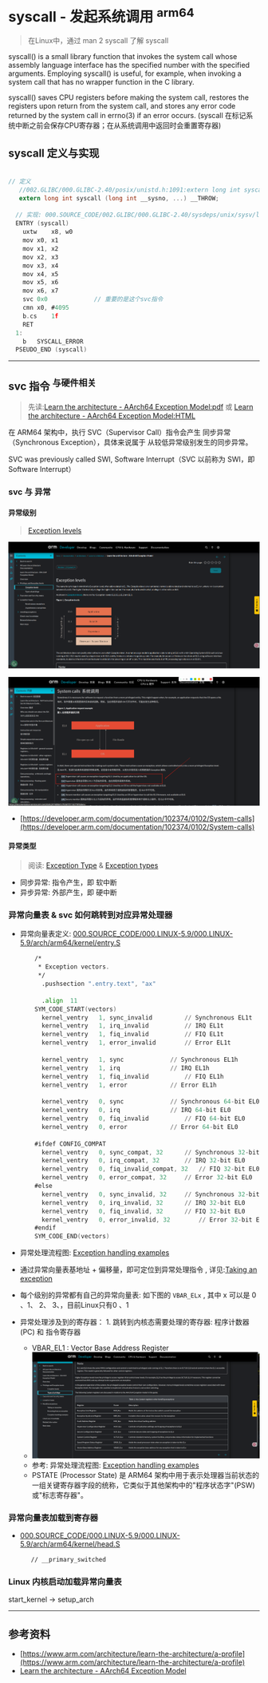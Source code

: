 # syscall - 发起系统调用 <sup>arm64</sup>
> 在Linux中，通过 man 2 syscall 了解 syscall

syscall()  is  a small library function that invokes the system call whose assembly language interface has the specified number with the specified arguments.  Employing syscall() is useful, for example, when invoking a system call that has no wrapper function in the C library.

syscall() saves CPU registers before making the system call, restores the registers upon return from the system call, and stores any error code returned by the system call in errno(3) if an error occurs. (syscall 在标记系统中断之前会保存CPU寄存器；在从系统调用中返回时会重置寄存器)

## syscall 定义与实现
```c

// 定义
   //002.GLIBC/000.GLIBC-2.40/posix/unistd.h:1091:extern long int syscall (long int __sysno, ...) __THROW;
   extern long int syscall (long int __sysno, ...) __THROW;

  // 实现: 000.SOURCE_CODE/002.GLIBC/000.GLIBC-2.40/sysdeps/unix/sysv/linux/aarch64/syscall.S
  ENTRY (syscall)
	uxtw	x8, w0
	mov	x0, x1
	mov	x1, x2
	mov	x2, x3
	mov	x3, x4
	mov	x4, x5
	mov	x5, x6
	mov	x6, x7
	svc	0x0             // 重要的是这个svc指令
	cmn	x0, #4095
	b.cs	1f
	RET
  1:
  	b	SYSCALL_ERROR
  PSEUDO_END (syscall)
```

---

## svc 指令 <sup>与硬件相关</sup>
> 先读:[Learn the architecture - AArch64 Exception Model:pdf](../006.REFS/learn_the_architecture_-_aarch64_exception_model_102412_0103_02_en.pdf) 或 [Learn the architecture - AArch64 Exception Model:HTML](https://developer.arm.com/documentation/102412/latest) 

在 ARM64 架构中，执行 SVC（Supervisor Call）指令会产生 同步异常（Synchronous Exception），具体来说属于 从较低异常级别发生的同步异常。

SVC was previously called SWI, Software Interrupt（SVC 以前称为 SWI，即 Software Interrupt）

### svc 与 异常
#### 异常级别
> [Exception levels](../006.REFS/learn_the_architecture_-_aarch64_exception_model_102412_0103_02_en.pdf)

![wechat_2025-06-05_235233_113.png](./999.IMGS/wechat_2025-06-05_235233_113.png)

![wechat_2025-06-05_235818_830.png](./999.IMGS/wechat_2025-06-05_235818_830.png)
  + [https://developer.arm.com/documentation/102374/0102/System-calls](https://developer.arm.com/documentation/102374/0102/System-calls)

#### 异常类型
> 阅读: [Exception Type](../006.REFS/learn_the_architecture_-_aarch64_exception_model_102412_0103_02_en.pdf) & [Exception types](https://developer.arm.com/documentation/102412/0103/Exception-types)
+ 同步异常: 指令产生，即 软中断
+ 异步异常: 外部产生，即 硬中断


### 异常向量表 & svc 如何跳转到对应异常处理器
+ 异常向量表定义: [000.SOURCE_CODE/000.LINUX-5.9/000.LINUX-5.9/arch/arm64/kernel/entry.S](../000.SOURCE_CODE/000.LINUX-5.9/000.LINUX-5.9/arch/arm64/kernel/entry.S)
  ```asm
      /*
       * Exception vectors.
       */
      	.pushsection ".entry.text", "ax"
      
      	.align	11
      SYM_CODE_START(vectors)
      	kernel_ventry	1, sync_invalid			// Synchronous EL1t
      	kernel_ventry	1, irq_invalid			// IRQ EL1t
      	kernel_ventry	1, fiq_invalid			// FIQ EL1t
      	kernel_ventry	1, error_invalid		// Error EL1t
      
      	kernel_ventry	1, sync				// Synchronous EL1h
      	kernel_ventry	1, irq				// IRQ EL1h
      	kernel_ventry	1, fiq_invalid			// FIQ EL1h
      	kernel_ventry	1, error			// Error EL1h
      
      	kernel_ventry	0, sync				// Synchronous 64-bit EL0
      	kernel_ventry	0, irq				// IRQ 64-bit EL0
      	kernel_ventry	0, fiq_invalid			// FIQ 64-bit EL0
      	kernel_ventry	0, error			// Error 64-bit EL0
      
      #ifdef CONFIG_COMPAT
      	kernel_ventry	0, sync_compat, 32		// Synchronous 32-bit EL0
      	kernel_ventry	0, irq_compat, 32		// IRQ 32-bit EL0
      	kernel_ventry	0, fiq_invalid_compat, 32	// FIQ 32-bit EL0
      	kernel_ventry	0, error_compat, 32		// Error 32-bit EL0
      #else
      	kernel_ventry	0, sync_invalid, 32		// Synchronous 32-bit EL0
      	kernel_ventry	0, irq_invalid, 32		// IRQ 32-bit EL0
      	kernel_ventry	0, fiq_invalid, 32		// FIQ 32-bit EL0
      	kernel_ventry	0, error_invalid, 32		// Error 32-bit EL0
      #endif
      SYM_CODE_END(vectors)
  ```

+ 异常处理流程图: [Exception handling examples](../006.REFS/learn_the_architecture_-_aarch64_exception_model_102412_0103_02_en.pdf)
+ 通过异常向量表基地址 + 偏移量，即可定位到异常处理指令 , 详见:[Taking an exception](../006.REFS/learn_the_architecture_-_aarch64_exception_model_102412_0103_02_en.pdf)
+ 每个级别的异常都有自己的异常向量表: 如下图的 `VBAR_ELx` , 其中 x 可以是 0 、1、 2、 3、，目前Linux只有0 、1 
+ 异常处理涉及到的寄存器： 1. 跳转到内核态需要处理的寄存器: 程序计数器(PC) 和 指令寄存器 
  - VBAR_EL1 : Vector Base Address Register
  - ![wechat_2025-06-06_001709_444.png](./999.IMGS/wechat_2025-06-06_001709_444.png)
  - 参考: 异常处理流程图: [Exception handling examples](../006.REFS/learn_the_architecture_-_aarch64_exception_model_102412_0103_02_en.pdf)
  - PSTATE (Processor State) 是 ARM64 架构中用于表示处理器当前状态的一组关键寄存器字段的统称，它类似于其他架构中的"程序状态字"(PSW)或"标志寄存器"。


### 异常向量表加载到寄存器
+ [000.SOURCE_CODE/000.LINUX-5.9/000.LINUX-5.9/arch/arm64/kernel/head.S](../000.SOURCE_CODE/000.LINUX-5.9/000.LINUX-5.9/arch/arm64/kernel/head.S)
   ```asm
      // __primary_switched
   ```

### Linux 内核启动加载异常向量表
start_kernel → setup_arch


---




## 参考资料
- [https://www.arm.com/architecture/learn-the-architecture/a-profile](https://www.arm.com/architecture/learn-the-architecture/a-profile)
- [Learn the architecture - AArch64 Exception Model](https://developer.arm.com/documentation/102412/latest)